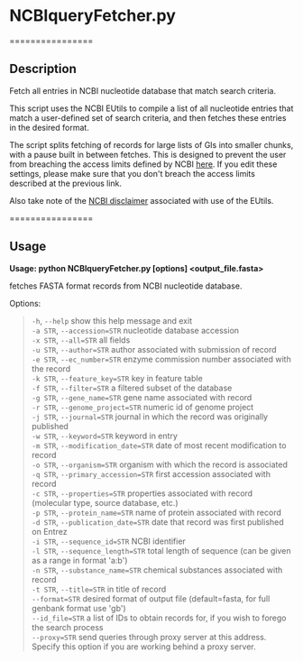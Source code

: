 # NCBIqueryFetcher.py
================

## Description

Fetch all entries in NCBI nucleotide database that match search criteria. 

This script uses the NCBI EUtils to compile a list of all nucleotide entries that match a user-defined set of search criteria, and then fetches these entries in the desired format.

The script splits fetching of records for large lists of GIs into smaller chunks, with a pause built in between fetches. This is designed to prevent the user from breaching the access limits defined by NCBI [here](http://www.ncbi.nlm.nih.gov/books/NBK25497/#_chapter2_Usage_Guidelines_and_Requiremen_). If you edit these settings, please make sure that you don't breach the access limits described at the previous link.

Also take note of the [NCBI disclaimer](www.ncbi.nlm.nih.gov/About/disclaimer.html) associated with use of the EUtils.

================

## Usage

**Usage: python NCBIqueryFetcher.py [options] <output_file.fasta>**  

fetches FASTA format records from NCBI nucleotide database.  

Options:  
> `-h`, `--help` show this help message and exit  
> `-a STR`, `--accession=STR` nucleotide database accession  
> `-x STR`, `--all=STR` all fields  
> `-u STR`, `--author=STR` author associated with submission of record  
> `-e STR`, `--ec_number=STR` enzyme commission number associated with the record  
> `-k STR`, `--feature_key=STR` key in feature table  
> `-f STR`, `--filter=STR` a filtered subset of the database  
> `-g STR`, `--gene_name=STR` gene name associated with record  
> `-r STR`, `--genome_project=STR` numeric id of genome project  
> `-j STR`, `--journal=STR` journal in which the record was originally published  
> `-w STR`, `--keyword=STR` keyword in entry  
> `-m STR`, `--modification_date=STR` date of most recent modification to record  
> `-o STR`, `--organism=STR` organism with which the record is associated  
> `-q STR`, `--primary_accession=STR` first accession associated with record  
> `-c STR`, `--properties=STR` properties associated with record (molecular type, source database, etc.)  
> `-p STR`, `--protein_name=STR` name of protein associated with record  
> `-d STR`, `--publication_date=STR` date that record was first published on Entrez  
> `-i STR`, `--sequence_id=STR` NCBI identifier  
> `-l STR`, `--sequence_length=STR` total length of sequence (can be given as a range in format 'a:b')  
> `-n STR`, `--substance_name=STR` chemical substances associated with record  
> `-t STR`, `--title=STR` in title of record  
> `--format=STR` desired format of output file (default=fasta, for full genbank format use 'gb')  
> `--id_file=STR` a list of IDs to obtain records for, if you wish to forego the search process  
> `--proxy=STR` send queries through proxy server at this address. Specify this option if you are working behind a proxy server.
